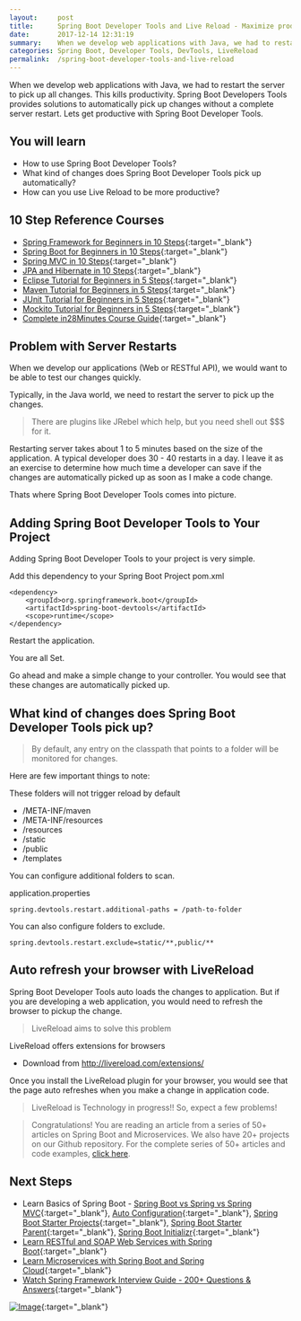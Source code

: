 ```yaml
---
layout:     post
title:      Spring Boot Developer Tools and Live Reload - Maximize productivity with Hot Swapping
date:       2017-12-14 12:31:19
summary:    When we develop web applications with Java, we had to restart the server to pick up all changes. This kills productivity. Spring Boot Developers Tools provides solutions to automatically pick up changes without a complete server restart. Lets get productive with Spring Boot Developer Tools.
categories: Spring Boot, Developer Tools, DevTools, LiveReload
permalink:  /spring-boot-developer-tools-and-live-reload
---
```


When we develop web applications with Java, we had to restart the server to pick up all changes. This kills productivity. Spring Boot Developers Tools provides solutions to automatically pick up changes without a complete server restart. Lets get productive with Spring Boot Developer Tools.
 
## You will learn
- How to use Spring Boot Developer Tools?
- What kind of changes does Spring Boot Developer Tools pick up automatically?
- How can you use Live Reload to be more productive?

## 10 Step Reference Courses

- [Spring Framework for Beginners in 10 Steps](https://courses.in28minutes.com/p/spring-framework-for-beginners){:target="_blank"}
- [Spring Boot for Beginners in 10 Steps](https://courses.in28minutes.com/p/spring-boot-for-beginners-in-10-steps){:target="_blank"}
- [Spring MVC in 10 Steps](https://www.youtube.com/watch?v=BjNhGaZDr0Y){:target="_blank"}
- [JPA and Hibernate in 10 Steps](https://courses.in28minutes.com/p/jpa-and-hibernate-tutorial-for-beginners-with-spring-boot){:target="_blank"}
- [Eclipse Tutorial for Beginners in 5 Steps](https://courses.in28minutes.com/p/eclipse-tutorial-for-beginners){:target="_blank"}
- [Maven Tutorial for Beginners in 5 Steps](https://courses.in28minutes.com/p/maven-tutorial-for-beginners-in-5-steps){:target="_blank"}
- [JUnit Tutorial for Beginners in 5 Steps](https://courses.in28minutes.com/p/junit-tutorial-for-beginners){:target="_blank"}
- [Mockito Tutorial for Beginners in 5 Steps](https://courses.in28minutes.com/p/mockito-for-beginner-in-5-steps){:target="_blank"}
- [Complete in28Minutes Course Guide](https://courses.in28minutes.com/p/in28minutes-course-guide){:target="_blank"}

## Problem with Server Restarts

When we develop our applications (Web or RESTful API), we would want to be able to test our changes quickly. 

Typically, in the Java world, we need to restart the server to pick up the changes.

> There are plugins like JRebel which help, but you need shell out $$$ for it.

Restarting server takes about 1 to 5 minutes based on the size of the application. A typical developer does 30 - 40 restarts in a day. I leave it as an exercise to determine how much time a developer can save if the changes are automatically picked up as soon as I make a code change.

Thats where Spring Boot Developer Tools comes into picture.

## Adding Spring Boot Developer Tools to Your Project

Adding Spring Boot Developer Tools to your project is very simple.

Add this dependency to your Spring Boot Project pom.xml

```
<dependency>
	<groupId>org.springframework.boot</groupId>
	<artifactId>spring-boot-devtools</artifactId>
	<scope>runtime</scope>
</dependency>
```

Restart the application. 

You are all Set.

Go ahead and make a simple change to your controller. You would see that these changes are automatically picked up.

## What kind of changes does Spring Boot Developer Tools pick up?

> By default, any entry on the classpath that points to a folder  will be monitored for changes.

Here are few important things to note:

These folders will not trigger reload by default
- /META-INF/maven
- /META-INF/resources 
- /resources 
- /static 
- /public 
- /templates 

You can configure additional folders to scan.

application.properties
```
spring.devtools.restart.additional-paths = /path-to-folder
```

You can also configure folders to exclude.

```
spring.devtools.restart.exclude=static/**,public/** 
```

## Auto refresh your browser with LiveReload

Spring Boot Developer Tools auto loads the changes to application. But if you are developing a web application, you would need to refresh the browser to pickup the change.

> LiveReload aims to solve this problem

LiveReload offers extensions for browsers  
- Download from http://livereload.com/extensions/

Once you install the LiveReload plugin for your browser, you would see that the page auto refreshes when you make a change in application code.

> LiveReload is Technology in progress!! So, expect a few problems!


> Congratulations! You are reading an article from a series of 50+ articles on Spring Boot and Microservices. We also have 20+ projects on our Github repository. For the complete series of 50+ articles and code examples, [click here](http://www.springboottutorial.com/spring-boot-tutorials-for-beginners).

## Next Steps
- Learn Basics of Spring Boot - [Spring Boot vs Spring vs Spring MVC](http://www.springboottutorial.com/spring-boot-vs-spring-mvc-vs-spring){:target="_blank"}, [Auto Configuration](http://www.springboottutorial.com/spring-boot-auto-configuration){:target="_blank"}, [Spring Boot Starter Projects](http://www.springboottutorial.com/spring-boot-starter-projects){:target="_blank"}, [Spring Boot Starter Parent](http://www.springboottutorial.com/spring-boot-starter-parent){:target="_blank"}, [Spring Boot Initializr](http://www.springboottutorial.com/spring-initialzr-bootstrap-spring-boot-applications){:target="_blank"}
- [Learn RESTful and SOAP Web Services with Spring Boot](https://www.udemy.com/spring-web-services-tutorial/?couponCode=SPRINGBOOTTUTRLCOM){:target="_blank"}
- [Learn Microservices with Spring Boot and Spring Cloud](https://www.udemy.com/microservices-with-spring-boot-and-spring-cloud/?couponCode=SBTWEBSITE){:target="_blank"}
- [Watch Spring Framework Interview Guide - 200+ Questions & Answers](https://www.udemy.com/spring-interview-questions-and-answers/?couponCode=SPRINGBOOTTUTRLCOM){:target="_blank"}

[![Image](/images/SpringBootTutorialForBeginnersPlaylist.png "Spring Boot Tutorial For Beginners - 25 Videos")](https://www.youtube.com/playlist?list=PLBBog2r6uMCRzaJqr-uUC8gakwSxkPSBh){:target="_blank"}
